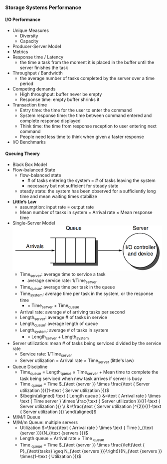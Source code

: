 ### Storage Systems Performance

#### I/O Performance

* Unique Measures
  * Diversity
  * Capacity
* Producer-Server Model
* Metrics
* Response time / Latency
  * the time a task from the moment it is placed in the buffer until the server finishes the task
* Throughput / Bandwidth
  * the average number of tasks completed by the server over a time period
* Competing demands
  * High throughput: buffer never be empty
  * Response time: empty buffer shrinks it
* Transaction time
  * Entry time: the time for the user to enter the command
  * System response time: the time between command entered and complete response displayed
  * Think time: the time from response reception to user entering next command
  * People need less time to think when given a faster response
* I/O Benchmarks

#### Queuing Theory

* Black Box Model
* Flow-balanced State
  * flow-balanced state
    * \# of tasks entering the system = \# of tasks leaving the system
    * necessary but not sufficient for steady state
  * steady state: the system has been observed for a sufficiently long time and 
    	mean waiting times stabilize
* **Little’s Law**
  * assumption: input rate = output rate
  * Mean number of tasks in system = Arrival rate $\times$ Mean response time
* Single-Server Model
  ![image-20200115184358486](assets/image-20200115184358486.png)
  * Time<sub>server</sub>: average time to service a task
    * average service rate: 1/Time<sub>server</sub>
  * Time<sub>queue</sub>: average time per task in the queue
  * Time<sub>system</sub>: average time per task in the system, or the response time
    * = Time<sub>server</sub> + Time<sub>queue</sub>
  * Arrival rate: average # of arriving tasks per second
  * Length<sub>server</sub>: average # of tasks in service
  * Length<sub>queue</sub>: average length of queue
  * Length<sub>system</sub>: average # of tasks in system
    * = Length<sub>server</sub> + Length<sub>system</sub>
* Server utilization: mean # of tasks being serviced divided by the service rate
  * Service rate: 1/Time<sub>server</sub>
  * Server utilization = Arrival rate $\times$ Time<sub>server</sub> (little's law)
* Queue Discipline
  * Time<sub>queue</sub> = Length<sub>queue</sub> $\times$ Time<sub>server</sub> + Mean time to complete the task being serviced when new task arrives if server is busy
  * Time $_{\text {queue }}=$ Time $_{\text {server }} \times \frac{\text { Server utilization }}{(1-\text { Server utilization })}$
  * $\begin{aligned} \text { Length queue } &=\text { Arrival rate } \times \text { Time server } \times \frac{\text { Server utilization }}{(1-\text { Server utilization })} \\ &=\frac{\text { Server utilization }^{2}}{(1-\text { Server utilization })} \end{aligned}$
* M/M/1 Queue
* M/M/m Queue: multiple servers
  * Utilization $=\frac{\text { Arrival rate } \times \text { Time }_{\text {server }}}{N_{\text {servers }}}$
  * Length queue $=$ Arrival rate $\times$ Time $_{\text {queue }}$
  * Time $_{\text {queue }}=$ Time $_{\text {server }} \times \frac{\left(\text { P}_{\text{tasks} \geq N_{\text {servers }}}\right)}{N_{\text {servers }} \times(1-\text { Utilization })}$



